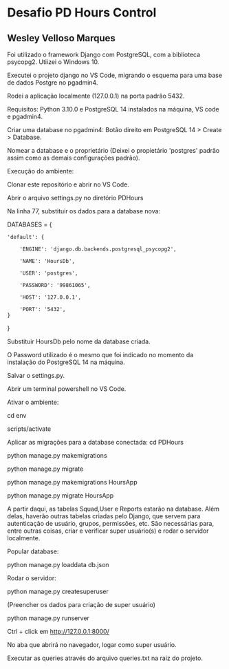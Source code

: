 # Desafio PD Hours Control
## Wesley Velloso Marques

Foi utilizado o framework Django com PostgreSQL, com a biblioteca psycopg2. Utiizei o Windows 10.

Executei o projeto django no VS Code, migrando o esquema para uma base de dados Postgre no pgadmin4. 

Rodei a aplicação localmente (127.0.0.1) na porta padrão 5432.

Requisitos: Python 3.10.0 e PostgreSQL 14 instalados na máquina, VS code e pgadmin4.

Criar uma database no pgadmin4: Botão direito em PostgreSQL 14 > Create > Database.

Nomear a database e o proprietário (Deixei o propietário 'postgres' padrão assim como as demais configurações padrão).

Execução do ambiente:

Clonar este repositório e abrir no VS Code.

Abrir o arquivo settings.py no diretório PDHours

Na linha 77, substituir os dados para a database nova:

DATABASES = {

    'default': {

        'ENGINE': 'django.db.backends.postgresql_psycopg2',

        'NAME': 'HoursDb', 

        'USER': 'postgres', 

        'PASSWORD': '99861065',

        'HOST': '127.0.0.1',

        'PORT': '5432',
    }
}

Substituir HoursDb pelo nome da database criada. 

O Password utilizado é o mesmo que foi indicado no momento da instalação do PostgreSQL 14 na máquina.

Salvar o settings.py.

Abrir um terminal powershell no VS Code.

Ativar o ambiente:

cd env 

scripts/activate 

Aplicar as migrações para a database conectada:
cd PDHours 

python manage.py makemigrations

python manage.py migrate

python manage.py makemigrations HoursApp

python manage.py migrate HoursApp

A partir daqui, as tabelas Squad,User e Reports estarão na database.
Além delas, haverão outras tabelas criadas pelo Django, que servem para autenticação de usuário, grupos, permissões, etc.
São necessárias para, entre outras coisas, criar e verificar super usuário(s) e rodar o servidor localmente.

Popular database:

python manage.py loaddata db.json 

Rodar o servidor:

python manage.py createsuperuser

(Preencher os dados para criação de super usuário)

python manage.py runserver

Ctrl + click em http://127.0.0.1:8000/

No aba que abrirá no navegador, logar como super usuário.

Executar as queries através do arquivo queries.txt na raiz do projeto. 